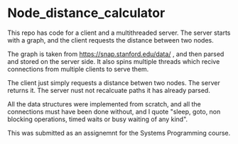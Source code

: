 # Node_distance_calculator
This repo  has code for a client and a multithreaded server. The server starts with a graph, and the client requests the distance between two nodes.

The graph is taken from https://snap.stanford.edu/data/ , and then parsed and stored on the server side. It also spins multiple threads which recive connections from multiple clients to serve them.

The client just simply requests a distance betwen two nodes. The server returns it. The server nust not recalcuate paths it has already parsed.

All the data structures were implemented from scratch, and all the connections must have been done without, and I quote "sleep, goto, non blocking operations, timed waits or busy waiting of any kind".

This was submitted as an assignemnt for the Systems Programming course.
